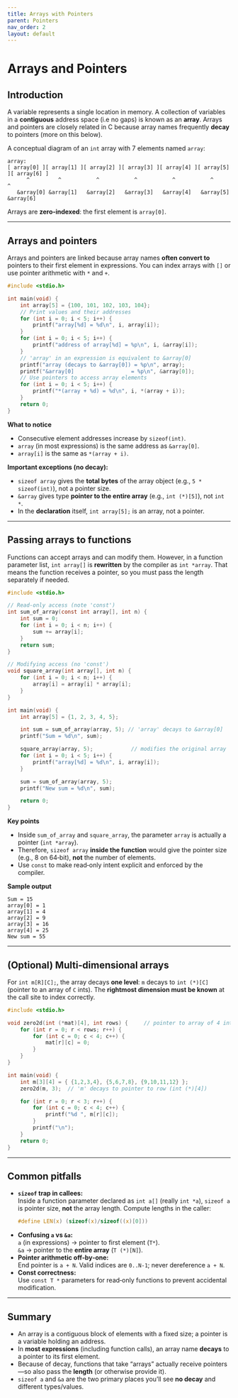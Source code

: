 ```yaml
---
title: Arrays with Pointers
parent: Pointers
nav_order: 2
layout: default
---
```


# Arrays and Pointers

## Introduction

A variable represents a single location in memory. A collection of variables in a **contiguous** address space (i.e no gaps) is known as an **array**. Arrays and pointers are closely related in C because array names frequently **decay** to pointers (more on this below).

A conceptual diagram of an `int` array with 7 elements named `array`:

```
array:
[ array[0] ][ array[1] ][ array[2] ][ array[3] ][ array[4] ][ array[5] ][ array[6] ]
      ^         ^           ^           ^           ^           ^           ^
   &array[0] &array[1]   &array[2]   &array[3]   &array[4]   &array[5]   &array[6]
```

Arrays are **zero‑indexed**: the first element is `array[0]`.

---

## Arrays and pointers

Arrays and pointers are linked because array names **often convert to** pointers to their first element in expressions. You can index arrays with `[]` or use pointer arithmetic with `*` and `+`.

```c
#include <stdio.h>

int main(void) {
    int array[5] = {100, 101, 102, 103, 104};
    // Print values and their addresses
    for (int i = 0; i < 5; i++) {
        printf("array[%d] = %d\n", i, array[i]);
    }
    for (int i = 0; i < 5; i++) {
        printf("address of array[%d] = %p\n", i, &array[i]);
    }
    // 'array' in an expression is equivalent to &array[0]
    printf("array (decays to &array[0]) = %p\n", array);
    printf("&array[0]                  = %p\n", &array[0]);
    // Use pointers to access array elements
    for (int i = 0; i < 5; i++) {
        printf("*(array + %d) = %d\n", i, *(array + i));
    }
    return 0;
}
```

**What to notice**

- Consecutive element addresses increase by `sizeof(int)`.
- `array` (in most expressions) is the same address as `&array[0]`.
- `array[i]` is the same as `*(array + i)`.

**Important exceptions (no decay):**

- `sizeof array` gives the **total bytes** of the array object (e.g., `5 * sizeof(int)`), not a pointer size.
- `&array` gives type **pointer to the entire array** (e.g., `int (*)[5]`), not `int *`.
- In the **declaration** itself, `int array[5];` is an array, not a pointer.

---

## Passing arrays to functions

Functions can accept arrays and can modify them. However, in a function parameter list, `int array[]` is **rewritten** by the compiler as `int *array`. That means the function receives a pointer, so you must pass the length separately if needed.

```c
#include <stdio.h>

// Read-only access (note 'const')
int sum_of_array(const int array[], int n) {
    int sum = 0;
    for (int i = 0; i < n; i++) {
        sum += array[i];
    }
    return sum;
}

// Modifying access (no 'const')
void square_array(int array[], int n) {
    for (int i = 0; i < n; i++) {
        array[i] = array[i] * array[i];
    }
}

int main(void) {
    int array[5] = {1, 2, 3, 4, 5};

    int sum = sum_of_array(array, 5); // 'array' decays to &array[0]
    printf("Sum = %d\n", sum);

    square_array(array, 5);            // modifies the original array
    for (int i = 0; i < 5; i++) {
        printf("array[%d] = %d\n", i, array[i]);
    }

    sum = sum_of_array(array, 5);
    printf("New sum = %d\n", sum);

    return 0;
}
```

**Key points**

- Inside `sum_of_array` and `square_array`, the parameter `array` is actually a pointer (`int *array`).
- Therefore, `sizeof array` **inside the function** would give the pointer size (e.g., 8 on 64‑bit), **not** the number of elements.
- Use `const` to make read‑only intent explicit and enforced by the compiler.

**Sample output**
```
Sum = 15
array[0] = 1
array[1] = 4
array[2] = 9
array[3] = 16
array[4] = 25
New sum = 55
```

---

## (Optional) Multi‑dimensional arrays

For `int m[R][C];`, the array decays **one level**: `m` decays to `int (*)[C]` (pointer to an array of `C` ints). The **rightmost dimension must be known** at the call site to index correctly.

```c
#include <stdio.h>

void zero2d(int (*mat)[4], int rows) {     // pointer to array of 4 ints
    for (int r = 0; r < rows; r++) {
        for (int c = 0; c < 4; c++) {
            mat[r][c] = 0;
        }
    }
}

int main(void) {
    int m[3][4] = { {1,2,3,4}, {5,6,7,8}, {9,10,11,12} };
    zero2d(m, 3);  // 'm' decays to pointer to row (int (*)[4])

    for (int r = 0; r < 3; r++) {
        for (int c = 0; c < 4; c++) {
            printf("%d ", m[r][c]);
        }
        printf("\n");
    }
    return 0;
}
```

---

## Common pitfalls

- **`sizeof` trap in callees:**  
  Inside a function parameter declared as `int a[]` (really `int *a`), `sizeof a` is pointer size, **not** the array length. Compute lengths in the caller:
  ```c
  #define LEN(x) (sizeof(x)/sizeof((x)[0]))
  ```
- **Confusing `a` vs `&a`:**  
  `a` (in expressions) → pointer to first element (`T*`).  
  `&a` → pointer to the **entire array** (`T (*)[N]`).
- **Pointer arithmetic off‑by‑one:**  
  End pointer is `a + N`. Valid indices are `0..N-1`; never dereference `a + N`.
- **Const correctness:**  
  Use `const T *` parameters for read‑only functions to prevent accidental modification.

---

## Summary

- An array is a contiguous block of elements with a fixed size; a pointer is a variable holding an address.  
- In **most expressions** (including function calls), an array name **decays** to a pointer to its first element.  
- Because of decay, functions that take “arrays” actually receive pointers—so also pass the **length** (or otherwise provide it).  
- `sizeof a` and `&a` are the two primary places you’ll see **no decay** and different types/values.
